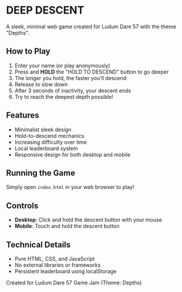 # DEEP DESCENT

A sleek, minimal web game created for Ludum Dare 57 with the theme "Depths".

## How to Play

1. Enter your name (or play anonymously)
2. Press and **HOLD** the "HOLD TO DESCEND" button to go deeper
3. The longer you hold, the faster you'll descend
4. Release to slow down
5. After 3 seconds of inactivity, your descent ends
6. Try to reach the deepest depth possible!

## Features

- Minimalist sleek design
- Hold-to-descend mechanics
- Increasing difficulty over time
- Local leaderboard system
- Responsive design for both desktop and mobile

## Running the Game

Simply open `index.html` in your web browser to play!

## Controls

- **Desktop**: Click and hold the descent button with your mouse
- **Mobile**: Touch and hold the descent button

## Technical Details

- Pure HTML, CSS, and JavaScript
- No external libraries or frameworks
- Persistent leaderboard using localStorage

Created for Ludum Dare 57 Game Jam (Theme: Depths) 